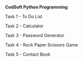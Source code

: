 **CodSoft Python Programming**

Task 1 - To Do List

Task 2 - Calculator

Task 3 - Password Generator

Task 4 - Rock Paper Scissors Game

Task 5 - Contact Book
